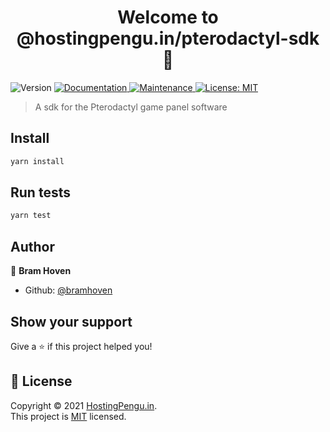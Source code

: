 <h1 align="center">Welcome to @hostingpengu.in/pterodactyl-sdk 👋</h1>
<p>
  <img alt="Version" src="https://img.shields.io/badge/version-0.0.1-blue.svg?cacheSeconds=2592000" />
  <a href="https://github.com/HostingPenguin/pterodactyl-sdk#readme" target="_blank">
    <img alt="Documentation" src="https://img.shields.io/badge/documentation-yes-brightgreen.svg" />
  </a>
  <a href="https://github.com/HostingPenguin/pterodactyl-sdk/graphs/commit-activity" target="_blank">
    <img alt="Maintenance" src="https://img.shields.io/badge/Maintained%3F-yes-green.svg" />
  </a>
  <a href="https://github.com/HostingPenguin/pterodactyl-sdk/blob/master/LICENSE" target="_blank">
    <img alt="License: MIT" src="https://img.shields.io/github/license/HostingPenguin/pterodactyl-sdk" />
  </a>
</p>

> A sdk for the Pterodactyl game panel software

## Install

```sh
yarn install
```

## Run tests

```sh
yarn test
```

## Author

👤 **Bram Hoven**

-   Github: [@bramhoven](https://github.com/bramhoven)

## Show your support

Give a ⭐️ if this project helped you!

## 📝 License

Copyright © 2021 [HostingPengu.in](https://github.com/HostingPenguin).<br />
This project is [MIT](https://github.com/HostingPenguin/pterodactyl-sdk/blob/master/LICENSE) licensed.
